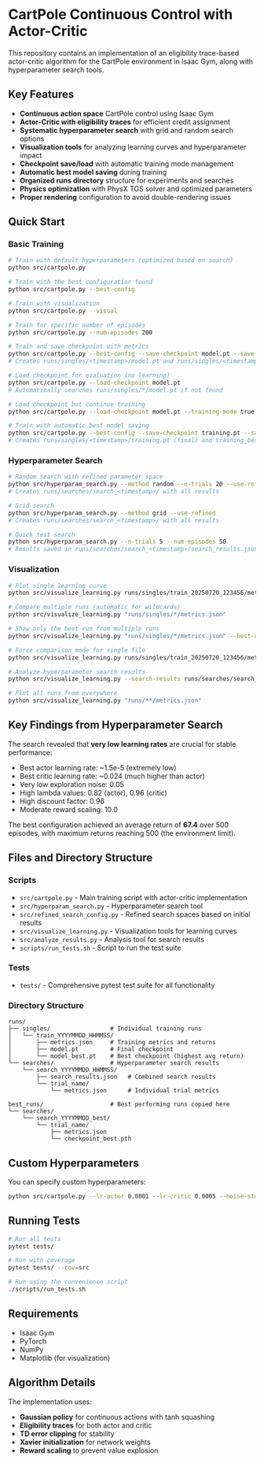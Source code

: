 # CartPole Continuous Control with Actor-Critic

This repository contains an implementation of an eligibility trace-based actor-critic algorithm for the CartPole environment in Isaac Gym, along with hyperparameter search tools.

## Key Features

- **Continuous action space** CartPole control using Isaac Gym
- **Actor-Critic with eligibility traces** for efficient credit assignment
- **Systematic hyperparameter search** with grid and random search options
- **Visualization tools** for analyzing learning curves and hyperparameter impact
- **Checkpoint save/load** with automatic training mode management
- **Automatic best model saving** during training
- **Organized runs directory** structure for experiments and searches
- **Physics optimization** with PhysX TGS solver and optimized parameters
- **Proper rendering** configuration to avoid double-rendering issues

## Quick Start

### Basic Training
```bash
# Train with default hyperparameters (optimized based on search)
python src/cartpole.py

# Train with the best configuration found
python src/cartpole.py --best-config

# Train with visualization
python src/cartpole.py --visual

# Train for specific number of episodes
python src/cartpole.py --num-episodes 200

# Train and save checkpoint with metrics
python src/cartpole.py --best-config --save-checkpoint model.pt --save-metrics
# Creates runs/singles/<timestamp>/model.pt and runs/singles/<timestamp>/metrics.json

# Load checkpoint for evaluation (no learning)
python src/cartpole.py --load-checkpoint model.pt
# Automatically searches runs/singles/*/model.pt if not found

# Load checkpoint but continue training
python src/cartpole.py --load-checkpoint model.pt --training-mode true

# Train with automatic best model saving
python src/cartpole.py --best-config --save-checkpoint training.pt --save-metrics
# Creates runs/singles/<timestamp>/training.pt (final) and training_best.pt (best avg return)
```

### Hyperparameter Search
```bash
# Random search with refined parameter space
python src/hyperparam_search.py --method random --n-trials 20 --use-refined
# Creates runs/searches/search_<timestamp>/ with all results

# Grid search
python src/hyperparam_search.py --method grid --use-refined
# Creates runs/searches/search_<timestamp>/ with all results

# Quick test search
python src/hyperparam_search.py --n-trials 5 --num-episodes 50
# Results saved in runs/searches/search_<timestamp>/search_results.json
```

### Visualization
```bash
# Plot single learning curve
python src/visualize_learning.py runs/singles/train_20250720_123456/metrics.json

# Compare multiple runs (automatic for wildcards)
python src/visualize_learning.py "runs/singles/*/metrics.json"

# Show only the best run from multiple runs
python src/visualize_learning.py "runs/singles/*/metrics.json" --best-only

# Force comparison mode for single file
python src/visualize_learning.py runs/singles/train_20250720_123456/metrics.json --compare

# Analyze hyperparameter search results
python src/visualize_learning.py --search-results runs/searches/search_20250720_123456/search_results.json

# Plot all runs from everywhere
python src/visualize_learning.py "runs/**/metrics.json"
```

## Key Findings from Hyperparameter Search

The search revealed that **very low learning rates** are crucial for stable performance:
- Best actor learning rate: ~1.5e-5 (extremely low)
- Best critic learning rate: ~0.024 (much higher than actor)
- Very low exploration noise: 0.05
- High lambda values: 0.82 (actor), 0.96 (critic)
- High discount factor: 0.96
- Moderate reward scaling: 10.0

The best configuration achieved an average return of **67.4** over 500 episodes, with maximum returns reaching 500 (the environment limit).

## Files and Directory Structure

### Scripts
- `src/cartpole.py` - Main training script with actor-critic implementation
- `src/hyperparam_search.py` - Hyperparameter search tool
- `src/refined_search_config.py` - Refined search spaces based on initial results
- `src/visualize_learning.py` - Visualization tools for learning curves
- `src/analyze_results.py` - Analysis tool for search results
- `scripts/run_tests.sh` - Script to run the test suite

### Tests
- `tests/` - Comprehensive pytest test suite for all functionality

### Directory Structure
```
runs/
├── singles/                 # Individual training runs
│   └── train_YYYYMMDD_HHMMSS/
│       ├── metrics.json     # Training metrics and returns
│       ├── model.pt         # Final checkpoint
│       └── model_best.pt    # Best checkpoint (highest avg return)
└── searches/                # Hyperparameter search results
    └── search_YYYYMMDD_HHMMSS/
        ├── search_results.json   # Combined search results
        └── trial_name/
            └── metrics.json      # Individual trial metrics

best_runs/                   # Best performing runs copied here
└── searches/
    └── search_YYYYMMDD_best/
        └── trial_name/
            ├── metrics.json
            └── checkpoint_best.pth
```

## Custom Hyperparameters

You can specify custom hyperparameters:
```bash
python src/cartpole.py --lr-actor 0.0001 --lr-critic 0.0005 --noise-std 0.1 --reward-scale 8.0
```

## Running Tests

```bash
# Run all tests
pytest tests/

# Run with coverage
pytest tests/ --cov=src

# Run using the convenience script
./scripts/run_tests.sh
```

## Requirements

- Isaac Gym
- PyTorch
- NumPy
- Matplotlib (for visualization)

## Algorithm Details

The implementation uses:
- **Gaussian policy** for continuous actions with tanh squashing
- **Eligibility traces** for both actor and critic
- **TD error clipping** for stability
- **Xavier initialization** for network weights
- **Reward scaling** to prevent value explosion